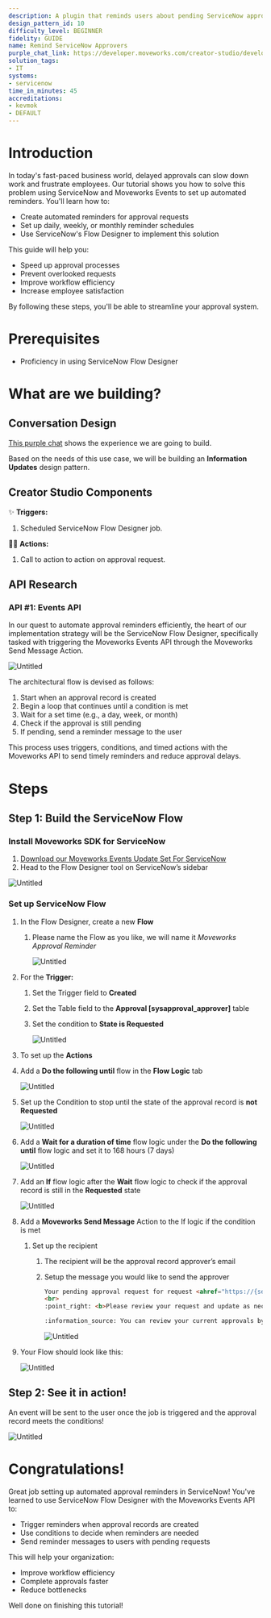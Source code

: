 ```yaml
---
description: A plugin that reminds users about pending ServiceNow approvals.
design_pattern_id: 10
difficulty_level: BEGINNER
fidelity: GUIDE
name: Remind ServiceNow Approvers
purple_chat_link: https://developer.moveworks.com/creator-studio/developer-tools/purple-chat-builder/?workspace=%7B%22title%22%3A%22My+Workspace%22%2C%22botSettings%22%3A%7B%22name%22%3A%22%22%2C%22imageUrl%22%3A%22%22%7D%2C%22mocks%22%3A%5B%7B%22id%22%3A7970%2C%22title%22%3A%22New+Mock%22%2C%22transcript%22%3A%7B%22settings%22%3A%7B%22colorStyle%22%3A%22LIGHT%22%2C%22startTime%22%3A%2211%3A43+AM%22%2C%22defaultPerson%22%3A%22GWEN%22%2C%22editable%22%3Afalse%2C%22botName%22%3A%22%22%2C%22botImageUrl%22%3A%22%22%7D%2C%22messages%22%3A%5B%7B%22from%22%3A%22ANNOTATION%22%2C%22text%22%3A%22%3Cp%3EServiceNow+Flow+Designer%3A+Scheduled+job+that+runs+once+a+day%2Fweek%2Fmonth%3C%2Fp%3E%22%7D%2C%7B%22from%22%3A%22BOT%22%2C%22text%22%3A%22%3Cp%3EYour+pending+approval+request+for+request+%3Ca+href%3D%5C%22https%3A%2F%2Fmoveworks.ai%5C%22%3ERITM0123456+is+due+for+a+review.%3C%2Fa%3E%3Cbr%3E%3Cbr%3E%F0%9F%91%89+%3Cb%3EPlease+review+your+request+and+update+as+necessary%3C%2Fb%3E%3Cbr%3E%3Cbr%3E%F0%9F%91%89+You+can+review+your+current+approvals+by+typing+%3Cb%3E%5C%22Show+me+my+approvals%5C%22%3C%2Fb%3E+below%3C%2Fp%3E%22%7D%5D%7D%7D%5D%7D
solution_tags:
- IT
systems:
- servicenow
time_in_minutes: 45
accreditations:
- kevmok
- DEFAULT
---
```


# Introduction

In today's fast-paced business world, delayed approvals can slow down work and frustrate employees. Our tutorial shows you how to solve this problem using ServiceNow and Moveworks Events to set up automated reminders.
You'll learn how to:

- Create automated reminders for approval requests
- Set up daily, weekly, or monthly reminder schedules
- Use ServiceNow's Flow Designer to implement this solution

This guide will help you:

- Speed up approval processes
- Prevent overlooked requests
- Improve workflow efficiency
- Increase employee satisfaction

By following these steps, you'll be able to streamline your approval system.

# Prerequisites

- Proficiency in using ServiceNow Flow Designer

# What are we building?

## Conversation Design

[This purple chat](https://developer.moveworks.com/creator-studio/developer-tools/purple-chat-builder/?workspace=%7B%22title%22%3A%22My+Workspace%22%2C%22mocks%22%3A%5B%7B%22id%22%3A1636%2C%22title%22%3A%22Event+triggered+approval+reminders%22%2C%22transcript%22%3A%7B%22settings%22%3A%7B%22colorStyle%22%3A%22LIGHT%22%2C%22startTime%22%3A%2211%3A43+AM%22%2C%22defaultPerson%22%3A%22GWEN%22%2C%22editable%22%3Atrue%2C%22botName%22%3A%22%22%2C%22botImageUrl%22%3A%22%22%7D%2C%22messages%22%3A%5B%7B%22from%22%3A%22ANNOTATION%22%2C%22text%22%3A%22%3Cp%3EServiceNow+Flow+Designer%3A+Scheduled+job+that+runs+once+a+day%2Fweek%2Fmonth%3C%2Fp%3E%22%7D%2C%7B%22from%22%3A%22BOT%22%2C%22text%22%3A%22%3Cp%3EYour+pending+approval+request+for+request+%3Ca+href%3D%5C%22https%3A%2F%2Fmoveworks.ai%5C%22%3ERITM0123456+is+due+for+a+review.%3C%2Fa%3E%3Cbr%3E%3Cbr%3E%F0%9F%91%89+%3Cb%3EPlease+review+your+request+and+update+as+necessary%3C%2Fb%3E%3Cbr%3E%3Cbr%3E%F0%9F%91%89+You+can+review+your+current+approvals+by+typing+%3Cb%3E%5C%22Show+me+my+approvals%5C%22%3C%2Fb%3E+below%3C%2Fp%3E%22%7D%5D%7D%7D%5D%2C%22botSettings%22%3A%7B%22name%22%3A%22%22%2C%22imageUrl%22%3A%22%22%7D%7D) shows the experience we are going to build. 

Based on the needs of this use case, we will be building an **Information Updates** design pattern.

## Creator Studio Components

✨ **Triggers:** 

1. Scheduled ServiceNow Flow Designer job.

🏃‍♂️ **Actions:** 

1. Call to action to action on approval request.

## API Research

### API #1: Events API

In our quest to automate approval reminders efficiently, the heart of our implementation strategy will be the ServiceNow Flow Designer, specifically tasked with triggering the Moveworks Events API through the Moveworks Send Message Action.

![Untitled](Use%20Case%20Tutorial%20ServiceNow%20Approval%20Reminders%20a8e075be60c94c77b1e4da9ac249d5ce/Untitled.png)

The architectural flow is devised as follows:

1. Start when an approval record is created
2. Begin a loop that continues until a condition is met
3. Wait for a set time (e.g., a day, week, or month)
4. Check if the approval is still pending
5. If pending, send a reminder message to the user

This process uses triggers, conditions, and timed actions with the Moveworks API to send timely reminders and reduce approval delays.

# Steps

## Step 1: Build the ServiceNow Flow

### Install Moveworks SDK for ServiceNow

1. [Download our Moveworks Events Update Set For ServiceNow](https://developer.moveworks.com/file-hosting/servicenow/moveworks.events.1.0.0.xml)
2. Head to the Flow Designer tool on ServiceNow’s sidebar

![Untitled](Use%20Case%20Tutorial%20ServiceNow%20Approval%20Reminders%20a8e075be60c94c77b1e4da9ac249d5ce/Untitled%201.png)

### Set up ServiceNow Flow

1. In the Flow Designer, create a new **Flow**
    1. Please name the Flow as you like, we will name it *Moveworks Approval Reminder*
        
        ![Untitled](Use%20Case%20Tutorial%20ServiceNow%20Approval%20Reminders%20a8e075be60c94c77b1e4da9ac249d5ce/Untitled%202.png)
        
2. For the **Trigger:**
    1. Set the Trigger field to **Created**
    2. Set the Table field to the **Approval [sysapproval_approver]** table
    3. Set the condition to **State is Requested**
        
        ![Untitled](Use%20Case%20Tutorial%20ServiceNow%20Approval%20Reminders%20a8e075be60c94c77b1e4da9ac249d5ce/Untitled%203.png)
        
3. To set up the **Actions**
4. Add a **Do the following until** flow in the **Flow Logic** tab
    
    ![Untitled](Use%20Case%20Tutorial%20ServiceNow%20Approval%20Reminders%20a8e075be60c94c77b1e4da9ac249d5ce/Untitled%204.png)
    
5. Set up the Condition to stop until the state of the approval record is **not Requested**
    
    ![Untitled](Use%20Case%20Tutorial%20ServiceNow%20Approval%20Reminders%20a8e075be60c94c77b1e4da9ac249d5ce/Untitled%205.png)
    
6. Add a **Wait for a duration of time** flow logic under the **Do the following until** flow logic and set it to 168 hours (7 days)
    
    ![Untitled](Use%20Case%20Tutorial%20ServiceNow%20Approval%20Reminders%20a8e075be60c94c77b1e4da9ac249d5ce/Untitled%206.png)
    
7. Add an **If** flow logic after the **Wait** flow logic to check if the approval record is still in the **Requested** state
    
    ![Untitled](Use%20Case%20Tutorial%20ServiceNow%20Approval%20Reminders%20a8e075be60c94c77b1e4da9ac249d5ce/Untitled%207.png)
    
8. Add a **Moveworks Send Message** Action to the If logic if the condition is met
    1. Set up the recipient
        1. The recipient will be the approval record approver’s email
        2. Setup the message you would like to send the approver 
            
            ```html
            Your pending approval request for request <ahref="https://{servicenow-instance}.service-now.com/nav_to.do?uri=sysapproval_approver.do?sysparm_query=sysapproval.number=RITM0123456^approver={user.sys_id}"> is due for a review.
            <br>
            :point_right: <b>Please review your request and update as necessary</b>
            
            :information_source: You can review your current approvals by typing <b>"Show me my approvals"</b> below :point_down:
            ```
            
            ![Untitled](Use%20Case%20Tutorial%20ServiceNow%20Approval%20Reminders%20a8e075be60c94c77b1e4da9ac249d5ce/Untitled%208.png)
            
9. Your Flow should look like this:
    
    ![Untitled](Use%20Case%20Tutorial%20ServiceNow%20Approval%20Reminders%20a8e075be60c94c77b1e4da9ac249d5ce/Untitled%209.png)
    

## Step 2: See it in action!

An event will be sent to the user once the job is triggered and the approval record meets the conditions!

![Untitled](Use%20Case%20Tutorial%20ServiceNow%20Approval%20Reminders%20a8e075be60c94c77b1e4da9ac249d5ce/Untitled%2010.png)

# Congratulations!

Great job setting up automated approval reminders in ServiceNow! You've learned to use ServiceNow Flow Designer with the Moveworks Events API to:

- Trigger reminders when approval records are created
- Use conditions to decide when reminders are needed
- Send reminder messages to users with pending requests

This will help your organization:

- Improve workflow efficiency
- Complete approvals faster
- Reduce bottlenecks

Well done on finishing this tutorial!
